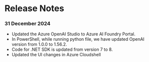 # Release Notes

### 31 December 2024

- Updated the Azure OpenAI Studio to Azure AI Foundry Portal.
- In PowerShell, while running python file, we have updated OpenAI version from 1.0.0 to 1.56.2.
- Code for .NET SDK is updated from version 7 to 8.
- Updated the UI changes in Azure Cloudshell
